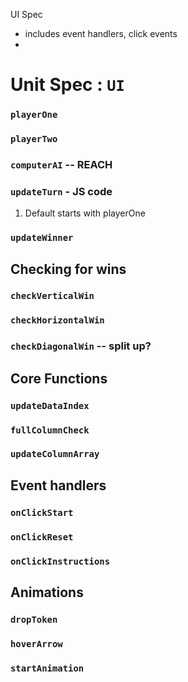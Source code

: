 UI Spec
  - includes event handlers, click events
  -

# Unit Spec : `UI`

### `playerOne`

### `playerTwo`

### `computerAI` -- REACH

### `updateTurn` - JS code
1. Default starts with playerOne

### `updateWinner`

## Checking for wins

### `checkVerticalWin`

### `checkHorizontalWin`

### `checkDiagonalWin` -- split up?


## Core Functions

### `updateDataIndex`

### `fullColumnCheck`

### `updateColumnArray`


## Event handlers

### `onClickStart`

### `onClickReset`

### `onClickInstructions`

## Animations

### `dropToken`

### `hoverArrow`

### `startAnimation`
